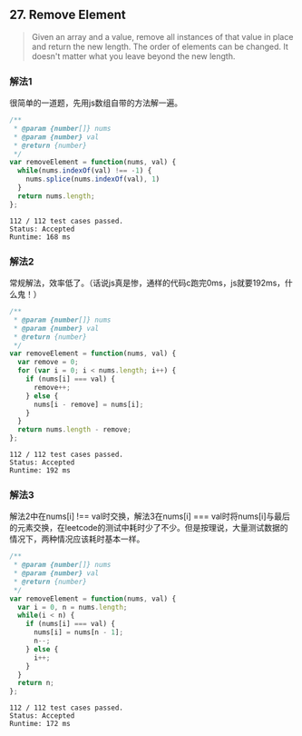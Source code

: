 ## 27. Remove Element
> Given an array and a value, remove all instances of that value in place and return the new length.
> The order of elements can be changed. It doesn't matter what you leave beyond the new length.

### 解法1
很简单的一道题，先用js数组自带的方法解一遍。
```js
/**
 * @param {number[]} nums
 * @param {number} val
 * @return {number}
 */
var removeElement = function(nums, val) {
  while(nums.indexOf(val) !== -1) {
    nums.splice(nums.indexOf(val), 1)
  }
  return nums.length;
};
```
```
112 / 112 test cases passed.
Status: Accepted
Runtime: 168 ms
```

### 解法2
常规解法，效率低了。（话说js真是惨，通样的代码c跑完0ms，js就要192ms，什么鬼！）
```js
/**
 * @param {number[]} nums
 * @param {number} val
 * @return {number}
 */
var removeElement = function(nums, val) {
  var remove = 0;
  for (var i = 0; i < nums.length; i++) {
    if (nums[i] === val) {
      remove++;
    } else {
      nums[i - remove] = nums[i];
    }
  }
  return nums.length - remove;
};
```
```
112 / 112 test cases passed.
Status: Accepted
Runtime: 192 ms
```
### 解法3
解法2中在nums[i] !== val时交换，解法3在nums[i] === val时将nums[i]与最后的元素交换，在leetcode的测试中耗时少了不少。但是按理说，大量测试数据的情况下，两种情况应该耗时基本一样。
```js
/**
 * @param {number[]} nums
 * @param {number} val
 * @return {number}
 */
var removeElement = function(nums, val) {
  var i = 0, n = nums.length;
  while(i < n) {
    if (nums[i] === val) {
      nums[i] = nums[n - 1];
      n--;
    } else {
      i++;
    }
  }
  return n;
};
```
```
112 / 112 test cases passed.
Status: Accepted
Runtime: 172 ms
```
